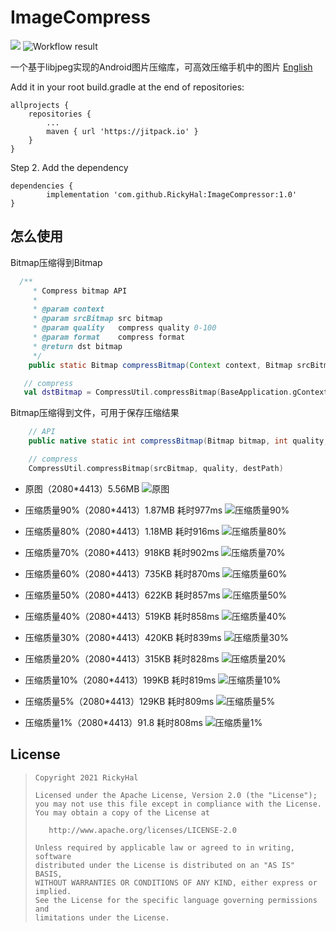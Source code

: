 # ImageCompress
[![](https://jitpack.io/v/RickyHal/ImageCompressor.svg)](https://jitpack.io/#RickyHal/ImageCompressor) ![Workflow result](https://github.com/RickyHal/ImageCompressor/workflows/Check/badge.svg)

一个基于libjpeg实现的Android图片压缩库，可高效压缩手机中的图片 [English](https://github.com/RickyHal/ImageCompressor/README.md)

Add it in your root build.gradle at the end of repositories:

	allprojects {
		repositories {
			...
			maven { url 'https://jitpack.io' }
		}
	}
Step 2. Add the dependency

	dependencies {
	        implementation 'com.github.RickyHal:ImageCompressor:1.0'
	}


## 怎么使用

Bitmap压缩得到Bitmap
```Java
  /**
     * Compress bitmap API
     *
     * @param context
     * @param srcBitmap src bitmap
     * @param quality   compress quality 0-100
     * @param format    compress format
     * @return dst bitmap
     */
    public static Bitmap compressBitmap(Context context, Bitmap srcBitmap, int quality, @Nullable Bitmap.CompressFormat format);
```

```kotlin
   // compress
   val dstBitmap = CompressUtil.compressBitmap(BaseApplication.gContext, srcBitmap, quality, Bitmap.CompressFormat.JPEG)
```

Bitmap压缩得到文件，可用于保存压缩结果

```Java
    // API
    public native static int compressBitmap(Bitmap bitmap, int quality, String destFile);
```

```kotlin
    // compress
    CompressUtil.compressBitmap(srcBitmap, quality, destPath)
```


* 原图（2080*4413）5.56MB
![原图](https://github.com/RickyHal/ImageCompressor/results/origin.jpg)

* 压缩质量90%（2080*4413）1.87MB 耗时977ms
![压缩质量90%](https://github.com/RickyHal/ImageCompressor/results/quality90.jpg)

* 压缩质量80%（2080*4413）1.18MB 耗时916ms
![压缩质量80%](https://github.com/RickyHal/ImageCompressor/results/quality80.jpg)

* 压缩质量70%（2080*4413）918KB 耗时902ms
![压缩质量70%](https://github.com/RickyHal/ImageCompressor/results/quality70.jpg)

* 压缩质量60%（2080*4413）735KB 耗时870ms
![压缩质量60%](https://github.com/RickyHal/ImageCompressor/results/quality60.jpg)

* 压缩质量50%（2080*4413）622KB 耗时857ms
![压缩质量50%](https://github.com/RickyHal/ImageCompressor/results/quality50.jpg)

* 压缩质量40%（2080*4413）519KB 耗时858ms
![压缩质量40%](https://github.com/RickyHal/ImageCompressor/results/quality40.jpg)

* 压缩质量30%（2080*4413）420KB 耗时839ms
![压缩质量30%](https://github.com/RickyHal/ImageCompressor/results/quality30.jpg)

* 压缩质量20%（2080*4413）315KB 耗时828ms
![压缩质量20%](https://github.com/RickyHal/ImageCompressor/results/quality20.jpg)

* 压缩质量10%（2080*4413）199KB 耗时819ms
![压缩质量10%](https://github.com/RickyHal/ImageCompressor/results/quality10.jpg)

* 压缩质量5%（2080*4413）129KB 耗时809ms
![压缩质量5%](https://github.com/RickyHal/ImageCompressor/results/quality5.jpg)

* 压缩质量1%（2080*4413）91.8 耗时808ms
![压缩质量1%](https://github.com/RickyHal/ImageCompressor/results/quality1.jpg)


## License

> ```
> Copyright 2021 RickyHal
>
> Licensed under the Apache License, Version 2.0 (the "License");
> you may not use this file except in compliance with the License.
> You may obtain a copy of the License at
>
>    http://www.apache.org/licenses/LICENSE-2.0
>
> Unless required by applicable law or agreed to in writing, software
> distributed under the License is distributed on an "AS IS" BASIS,
> WITHOUT WARRANTIES OR CONDITIONS OF ANY KIND, either express or implied.
> See the License for the specific language governing permissions and
> limitations under the License.
> ```
